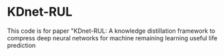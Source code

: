 # KDnet-RUL
This code is for paper "KDnet-RUL: A knowledge distillation framework to compress deep neural networks for machine remaining learning useful life prediction
